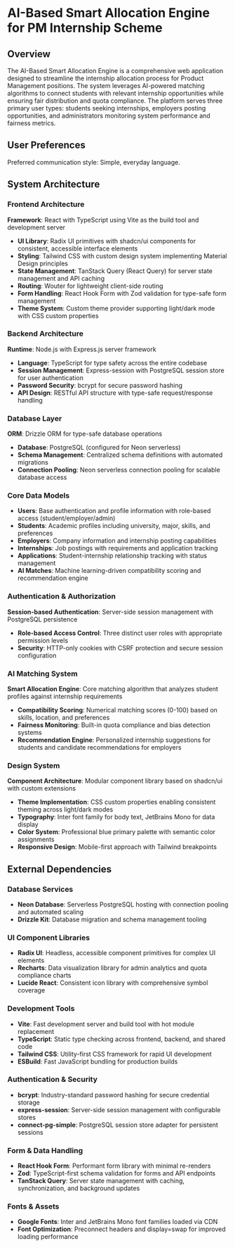 # AI-Based Smart Allocation Engine for PM Internship Scheme

## Overview

The AI-Based Smart Allocation Engine is a comprehensive web application designed to streamline the internship allocation process for Product Management positions. The system leverages AI-powered matching algorithms to connect students with relevant internship opportunities while ensuring fair distribution and quota compliance. The platform serves three primary user types: students seeking internships, employers posting opportunities, and administrators monitoring system performance and fairness metrics.

## User Preferences

Preferred communication style: Simple, everyday language.

## System Architecture

### Frontend Architecture
**Framework**: React with TypeScript using Vite as the build tool and development server
- **UI Library**: Radix UI primitives with shadcn/ui components for consistent, accessible interface elements
- **Styling**: Tailwind CSS with custom design system implementing Material Design principles
- **State Management**: TanStack Query (React Query) for server state management and API caching
- **Routing**: Wouter for lightweight client-side routing
- **Form Handling**: React Hook Form with Zod validation for type-safe form management
- **Theme System**: Custom theme provider supporting light/dark mode with CSS custom properties

### Backend Architecture
**Runtime**: Node.js with Express.js server framework
- **Language**: TypeScript for type safety across the entire codebase
- **Session Management**: Express-session with PostgreSQL session store for user authentication
- **Password Security**: bcrypt for secure password hashing
- **API Design**: RESTful API structure with type-safe request/response handling

### Database Layer
**ORM**: Drizzle ORM for type-safe database operations
- **Database**: PostgreSQL (configured for Neon serverless)
- **Schema Management**: Centralized schema definitions with automated migrations
- **Connection Pooling**: Neon serverless connection pooling for scalable database access

### Core Data Models
- **Users**: Base authentication and profile information with role-based access (student/employer/admin)
- **Students**: Academic profiles including university, major, skills, and preferences
- **Employers**: Company information and internship posting capabilities
- **Internships**: Job postings with requirements and application tracking
- **Applications**: Student-internship relationship tracking with status management
- **AI Matches**: Machine learning-driven compatibility scoring and recommendation engine

### Authentication & Authorization
**Session-based Authentication**: Server-side session management with PostgreSQL persistence
- **Role-based Access Control**: Three distinct user roles with appropriate permission levels
- **Security**: HTTP-only cookies with CSRF protection and secure session configuration

### AI Matching System
**Smart Allocation Engine**: Core matching algorithm that analyzes student profiles against internship requirements
- **Compatibility Scoring**: Numerical matching scores (0-100) based on skills, location, and preferences
- **Fairness Monitoring**: Built-in quota compliance and bias detection systems
- **Recommendation Engine**: Personalized internship suggestions for students and candidate recommendations for employers

### Design System
**Component Architecture**: Modular component library based on shadcn/ui with custom extensions
- **Theme Implementation**: CSS custom properties enabling consistent theming across light/dark modes
- **Typography**: Inter font family for body text, JetBrains Mono for data display
- **Color System**: Professional blue primary palette with semantic color assignments
- **Responsive Design**: Mobile-first approach with Tailwind breakpoints

## External Dependencies

### Database Services
- **Neon Database**: Serverless PostgreSQL hosting with connection pooling and automated scaling
- **Drizzle Kit**: Database migration and schema management tooling

### UI Component Libraries
- **Radix UI**: Headless, accessible component primitives for complex UI elements
- **Recharts**: Data visualization library for admin analytics and quota compliance charts
- **Lucide React**: Consistent icon library with comprehensive symbol coverage

### Development Tools
- **Vite**: Fast development server and build tool with hot module replacement
- **TypeScript**: Static type checking across frontend, backend, and shared code
- **Tailwind CSS**: Utility-first CSS framework for rapid UI development
- **ESBuild**: Fast JavaScript bundling for production builds

### Authentication & Security
- **bcrypt**: Industry-standard password hashing for secure credential storage
- **express-session**: Server-side session management with configurable stores
- **connect-pg-simple**: PostgreSQL session store adapter for persistent sessions

### Form & Data Handling
- **React Hook Form**: Performant form library with minimal re-renders
- **Zod**: TypeScript-first schema validation for forms and API endpoints
- **TanStack Query**: Server state management with caching, synchronization, and background updates

### Fonts & Assets
- **Google Fonts**: Inter and JetBrains Mono font families loaded via CDN
- **Font Optimization**: Preconnect headers and display=swap for improved loading performance